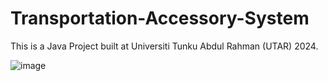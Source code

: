 # Transportation-Accessory-System
This is a Java Project built at Universiti Tunku Abdul Rahman (UTAR) 2024.

![image](https://github.com/fx420/Transportation-Accessory-System/assets/92070918/c4f05be8-5a92-42ed-8e3f-2c604d0af1ee)

